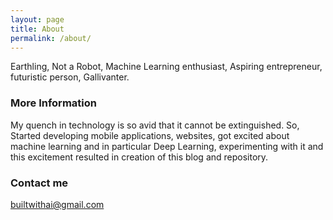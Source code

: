 ```yaml
---
layout: page
title: About
permalink: /about/
---
```


Earthling, Not a Robot, Machine Learning enthusiast, Aspiring entrepreneur, futuristic person, Gallivanter.

### More Information

My quench in technology is so avid that it cannot be extinguished. So, Started developing mobile applications, websites, got excited about machine learning and in particular Deep Learning, experimenting with it and this excitement resulted in creation of this blog and repository.   

### Contact me

[builtwithai@gmail.com](mailto:builtwithai@gmail.com)
